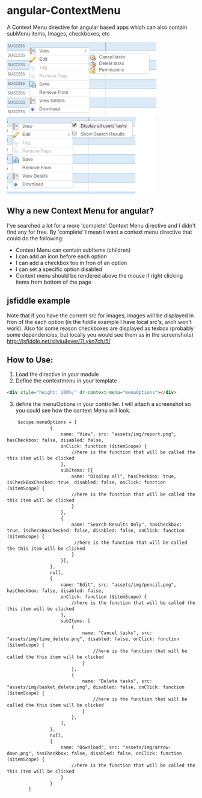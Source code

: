 # angular-ContextMenu
A Context Menu directive for angular based apps which can also contain subMenu items, Images, checkboxes, etc

![](menu1.png)
![](menu2.png)

## Why a new Context Menu for angular?

I've searched a lot for a more 'complete' Context Menu directive and I didn't find any for free.
By 'complete' I mean I want a context menu directive that could do the following:
- Context Menu can contain subItems (children)
- I can add an icon before each option
- I can add a checkbox too in fron of an option
- I can set a specific option disabled
- Context menu should be rendered above the mouse if right clicking items from bottom of the page

## jsfiddle example
Note that if you have the corrent src for images, images will be displayed in fron of the each option (in the fiddle example I have local src's, wich won't work).
Also for some reason checkboxes are displayed as texbox (probably some dependencies, but locally you would see them as in the screenshots)
http://jsfiddle.net/silviu4ever/7Lykn7ch/5/

## How to Use:
1. Load the directive in your module
2. Define the contextmenu in your template
```html
<div style="height: 100%;" dr-context-menu="menuOptions"></div>
```

3. define the menuOptions in your controller. I will attach a screenshot so you could see how the context Menu will look.
```
    $scope.menuOptions = [
                {
                    name: "View", src: "assets/img/report.png", hasCheckbox: false, disabled: false,
                    onClick: function ($itemScope) {
                        //here is the function that will be called the this item will be clicked
                    },
                    subItems: [{
                        name: "Display all", hasCheckbox: true, isCheckBoxChecked: true, disabled: false, onClick: function ($itemScope) {
                        //here is the function that will be called the this item will be clicked
                        }
                    },
                    {
                        name: "Search Results Only", hasCheckbox: true, isCheckBoxChecked: false, disabled: false, onClick: function ($itemScope) {
                         //here is the function that will be called the this item will be clicked
                        }
                    }],
                },
                null,
                {
                    name: "Edit", src: "assets/img/pencil.png", hasCheckbox: false, disabled: false,
                    onClick: function ($itemScope) {
                        //here is the function that will be called the this item will be clicked
                    },
                    subItems: [
                        {
                            name: "Cancel tasks", src: "assets/img/time_delete.png", disabled: false, onClick: function ($itemScope) {
                                //here is the function that will be called the this item will be clicked
                            }
                        },
                        {
                            name: "Delete tasks", src: "assets/img/basket_delete.png", disabled: false, onClick: function ($itemScope) {
                                //here is the function that will be called the this item will be clicked
                            }
                        },
                    ],
                },
                null,
                {
                    name: "Download", src: "assets/img/arrow-down.png", hasCheckbox: false, disabled: false, onClick: function ($itemScope) {
                        //here is the function that will be called the this item will be clicked
                    }
                }
        ]
```
